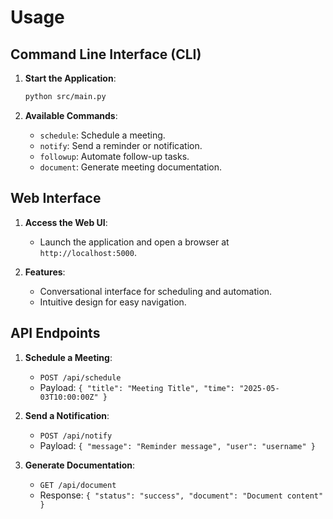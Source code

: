# Usage

## Command Line Interface (CLI)
1. **Start the Application**:
   ```bash
   python src/main.py
   ```

2. **Available Commands**:
   - `schedule`: Schedule a meeting.
   - `notify`: Send a reminder or notification.
   - `followup`: Automate follow-up tasks.
   - `document`: Generate meeting documentation.

## Web Interface
1. **Access the Web UI**:
   - Launch the application and open a browser at `http://localhost:5000`.

2. **Features**:
   - Conversational interface for scheduling and automation.
   - Intuitive design for easy navigation.

## API Endpoints
1. **Schedule a Meeting**:
   - `POST /api/schedule`
   - Payload: `{ "title": "Meeting Title", "time": "2025-05-03T10:00:00Z" }`

2. **Send a Notification**:
   - `POST /api/notify`
   - Payload: `{ "message": "Reminder message", "user": "username" }`

3. **Generate Documentation**:
   - `GET /api/document`
   - Response: `{ "status": "success", "document": "Document content" }`